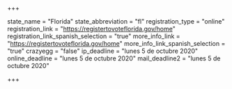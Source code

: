 +++

state_name = "Florida"
state_abbreviation = "fl"
registration_type = "online"
registration_link = "https://registertovoteflorida.gov/home"
registration_link_spanish_selection = "true"
more_info_link = "https://registertovoteflorida.gov/home"
more_info_link_spanish_selection = "true"
crazyegg = "false"
ip_deadline = "lunes 5 de octubre 2020"
online_deadline = "lunes 5 de octubre 2020"
mail_deadline2 = "lunes 5 de octubre 2020"

+++